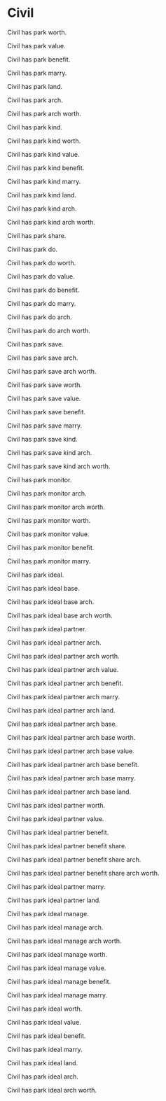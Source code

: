# Civil

Civil has park worth.

Civil has park value.

Civil has park benefit.

Civil has park marry.

Civil has park land.

Civil has park arch.

Civil has park arch worth.

Civil has park kind.

Civil has park kind worth.

Civil has park kind value.

Civil has park kind benefit.

Civil has park kind marry.

Civil has park kind land.

Civil has park kind arch.

Civil has park kind arch worth.

Civil has park share.

Civil has park do.

Civil has park do worth.

Civil has park do value.

Civil has park do benefit.

Civil has park do marry.

Civil has park do arch.

Civil has park do arch worth.

Civil has park save.

Civil has park save arch.

Civil has park save arch worth.

Civil has park save worth.

Civil has park save value.

Civil has park save benefit.

Civil has park save marry.

Civil has park save kind.

Civil has park save kind arch.

Civil has park save kind arch worth.

Civil has park monitor.

Civil has park monitor arch.

Civil has park monitor arch worth.

Civil has park monitor worth.

Civil has park monitor value.

Civil has park monitor benefit.

Civil has park monitor marry.

Civil has park ideal.

Civil has park ideal base.

Civil has park ideal base arch.

Civil has park ideal base arch worth.

Civil has park ideal partner. 

Civil has park ideal partner arch. 

Civil has park ideal partner arch worth. 

Civil has park ideal partner arch value. 

Civil has park ideal partner arch benefit. 

Civil has park ideal partner arch marry. 

Civil has park ideal partner arch land. 

Civil has park ideal partner arch base. 

Civil has park ideal partner arch base worth. 

Civil has park ideal partner arch base value. 

Civil has park ideal partner arch base benefit. 

Civil has park ideal partner arch base marry. 

Civil has park ideal partner arch base land. 

Civil has park ideal partner worth. 

Civil has park ideal partner value. 

Civil has park ideal partner benefit. 

Civil has park ideal partner benefit share. 

Civil has park ideal partner benefit share arch. 

Civil has park ideal partner benefit share arch worth. 

Civil has park ideal partner marry. 

Civil has park ideal partner land.

Civil has park ideal manage.

Civil has park ideal manage arch.

Civil has park ideal manage arch worth.

Civil has park ideal manage worth.

Civil has park ideal manage value.

Civil has park ideal manage benefit.

Civil has park ideal manage marry.

Civil has park ideal worth.

Civil has park ideal value.

Civil has park ideal benefit.

Civil has park ideal marry.

Civil has park ideal land.

Civil has park ideal arch.

Civil has park ideal arch worth.